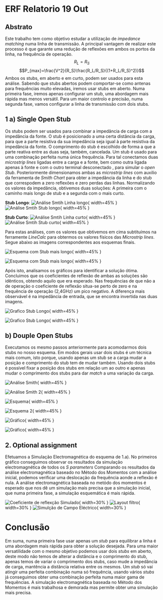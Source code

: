 # ERF Relatorio 19 Out

## Abstrato
Este trabalho tem como objetivo estudar a utilização de _impedance matching_ numa linha de transmissão. A principal vantagem de realizar este processo é que garante uma redução de reflexões em ambos os portos da linha, na frequência de operação. 
$$R_L = R_S$$
$$P_{max}=\frac{V^2}{R_S}\frac{R_L/R_S}{(1+R_L/R_S)^2)}$$
Ambos os stubs, em aberto e em curto, podem ser usados para esta análise. Sabendo que stubs abertos podem comportar-se como antenas para frequências muito elevadas, iremos usar stubs em aberto. Numa primeira fase, iremos apenas configurar um stub, uma abordagem mais rápida mas menos versátil. Para um maior controlo e precisão, numa segunda fase, vamos configurar a linha de transmissão com dois stubs.


## 1 a) Single Open Stub
Os stubs podem ser usados para combinar a impedância de carga com a impedância da fonte. O stub é posicionado a uma certa distância da carga, para que a parte resistiva da sua impedância seja igual à parte resistiva da impedância da fonte. O comprimento do stub é escolhido de forma a que a parte reativa entre as duas seja, também, cancelada. Um stub é usado para uma combinação perfeita numa única frequência.
Para tal conectamos duas _microstrip lines_ ligadas entre a carga e a fonte, bem como outra ligada apenas à fonte e com o outro terminal desconectado , para simular o _open Stub_. Posteriormente dimensionamos ambas as _microstrip lines_ com auxilio da ferramenta de _Smith Chart_ para obter a impedância da linha e do stub que correspodem a zero reflexões e zero perdas das linhas. Normalizando os valores da impedância, obtivemos duas soluções: A primeira com o caminho mais longo de stub e a segunda com o mais curto.

__Stub Longo__:
![Análise Smtih Linha longo](Fotos/1.smith-linha.png){ width=45% } ![Análise Smtih Stub longo](Fotos/1.smith-stub.png){ width=45% }

__Stub Curto__:
![Análise Smtih Linha curto](Fotos/1.2.smith-linha.png){ width=45% } ![Análise Smtih Stub curto](Fotos/1.2.smith-stub.png){ width=45% }

Para estas análises, com os valores que obtivemos em cima subtituímos na ferramente _LineCalc_ para obtermos os valores físicos das _Microstrip lines_. Segue abaixo as imagens correspondentes aos esquemas finais.

![Esquema com Stub mais longo](Fotos/1.esquema.png){ width=45% } 

![Esquema com Stub mais longo](Fotos/1.2.esquema.png){ width=45% }

Após isto, analisamos os gráficos para identificar a solução ótima. Concluimos que os coeficientes de reflexão de ambas as soluções são idênticos, obtendo aquilo que era esperado. Nas frequências de que não a de operação o coeficiente de reflexão situa-se perto de zero e na frequência de operação (2,4GHz) um pico negativo. A diferença mais observável é na impedância de entrada, que se encontra invertida nas duas imagens.

![Grafico Stub Longo](Fotos/1.grafico.png){ width=45% } 

![Grafico Stub Longo](Fotos/1.2.grafico.png){ width=45% }

## b)  Douple Open Stubs
Executamos os mesmo passos anteriormente para acomodarmos dois stubs no nosso esquema. Em modos gerais usar dois stubs é um técnica mais comum, isto porque, usando apenas um stub se a carga mudar a posição e comprimento do stub tem de mudar também. Usando dois stubs é possível fixar a posição dos stubs em relação um ao outro e apenas mudar o comprimento dos stubs para dar _match_ a uma variação da carga.


![Análise Smith](Fotos/1.b.smith.png){ width=45% } 

![Análise Smith 2](Fotos/1.b.2.smith.png){ width=45% }

![Esquema](Fotos/1.b.esquema.png){ width=45% }

![Esquema 2](Fotos/1.b.2.esquema.png){ width=45% } 

![Gráfico](Fotos/1.b.grafico.png){ width=45% }

![Gráfico](Fotos/1.b.2.grafico.png){ width=45% } 

## 2. Optional assignment

Efetuamos a Simulação Electromagnética do esquema de 1.a). No primeiros gráfico conseguimos observar os resultados da simulação electromagnética de todos os _S parameters_ Comparando os resultados da análise electromagnética baseado no Método dos Momentos com a análise inicial, podemos verificar uma deslocação da frequência aonde a reflexão é nula. A análise electromagnética baseada no metódo dos momentos é esperado que nos dê um simulação mais precisa que a simulação inicial, que numa primeira fase, a simulação esquemática é mais rápida.

![Coeficiente de reflexção Simulado](Fotos/em3.png){ width=30% } ![Layout filtro](Fotos/Em1.png){ width=30% } ![Simulção de Campo Eléctrico](Fotos/em2.png){ width=30% }

# Conclusão

Em suma, numa primeira fase usar apenas um _stub_ para equilibrar a linha é uma abordagem mais rápida para obter a solução desejada. Para uma maior versatilidade com o mesmo objetivo podemos usar dois _stubs_ em aberto, deste modo não temos de alterar a distância e o comprimento do stub, apenas temos de variar o comprimento dos stubs, caso mude a impedância de carga, mantência a distância relativa entre os mesmos. Um _stub_ só vai atingir uma perfeita combinação numa só frequência, usando vários _stubs_ já conseguimos obter uma combinação perfeita numa maior gama de frequências. A simulação electromagnética baseada no Método dos Momentos é mais trabalhosa e demorada mas permite obter uma simulação mais precisa.
